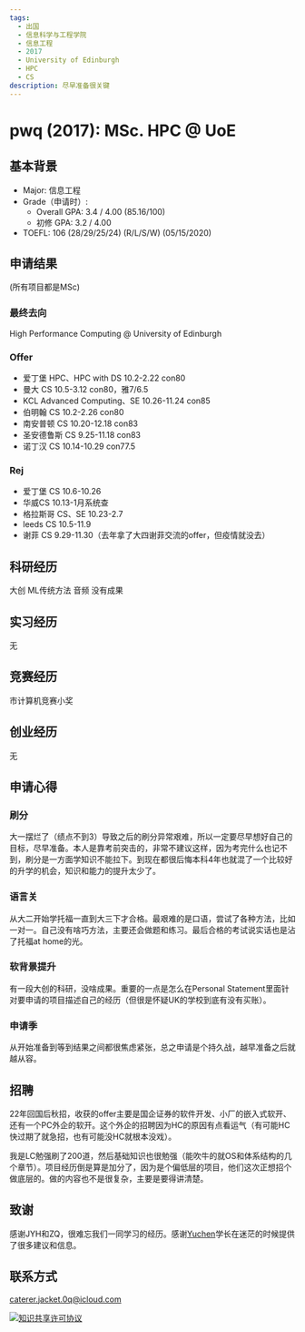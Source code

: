 ```yaml
---
tags:
  - 出国
  - 信息科学与工程学院
  - 信息工程
  - 2017
  - University of Edinburgh
  - HPC
  - CS
description: 尽早准备很关键
---
```


<!-- > `tags` 是用来在文章的最后显示一系列标签，便于读者点击任意标签即可找到所有带相同标签的文章。 -->

# pwq (2017): MSc. HPC @ UoE

<!-- > <名称> (<本科入学年份>)：<去向，尽量简短，因为标题太长就不美观> -->

## 基本背景

- Major: 信息工程
- Grade（申请时）:
  - Overall GPA: 3.4 / 4.00 (85.16/100)
  - 初修 GPA: 3.2 / 4.00 
- TOEFL: 106 (28/29/25/24) (R/L/S/W) (05/15/2020)

<!-- > 雅思等其他考试遵照类似格式即可 -->

## 申请结果

(所有项目都是MSc)

### 最终去向

High Performance Computing @ University of Edinburgh

<!-- > 项目 @ 学校 -->

### Offer

- 爱丁堡 HPC、HPC with DS 10.2-2.22 con80
- 曼大 CS 10.5-3.12 con80，雅7/6.5
- KCL Advanced Computing、SE 10.26-11.24 con85
- 伯明翰 CS 10.2-2.26 con80
- 南安普顿 CS 10.20-12.18 con83
- 圣安德鲁斯 CS 9.25-11.18 con83
- 诺丁汉 CS 10.14-10.29 con77.5

### Rej

- 爱丁堡 CS 10.6-10.26
- 华威CS 10.13-1月系统查
- 格拉斯哥 CS、SE 10.23-2.7
- leeds CS 10.5-11.9
- 谢菲 CS 9.29-11.30（去年拿了大四谢菲交流的offer，但疫情就没去）

<!-- > 这部分的学校名和专业名的简称如果比较常见的话可以简称，因为列表可能会很长，如果都写全称的话可能会显得拥挤 -->

## 科研经历

大创 ML传统方法 音频 没有成果

## 实习经历

无

<!-- > 职称 @ 公司 (开始日期 - 结束日期） -->

## 竞赛经历

市计算机竞赛小奖

## 创业经历

无

## 申请心得

### 刷分

大一摆烂了（绩点不到3）导致之后的刷分异常艰难，所以一定要尽早想好自己的目标，尽早准备。本人是靠考前突击的，非常不建议这样，因为考完什么也记不到，刷分是一方面学知识不能拉下。到现在都很后悔本科4年也就混了一个比较好的升学的机会，知识和能力的提升太少了。

### 语言关

从大二开始学托福一直到大三下才合格。最艰难的是口语，尝试了各种方法，比如一对一。自己没有啥巧方法，主要还会做题和练习。最后合格的考试说实话也是沾了托福at home的光。

### 软背景提升

有一段大创的科研，没啥成果。重要的一点是怎么在Personal Statement里面针对要申请的项目描述自己的经历（但很是怀疑UK的学校到底有没有买账）。

### 申请季

从开始准备到等到结果之间都很焦虑紧张，总之申请是个持久战，越早准备之后就越从容。

## 招聘

22年回国后秋招，收获的offer主要是国企证券的软件开发、小厂的嵌入式软开、还有一个PC外企的软开。这个外企的招聘因为HC的原因有点看运气（有可能HC快过期了就急招，也有可能没HC就根本没戏）。

我是LC勉强刷了200道，然后基础知识也很勉强（能吹牛的就OS和体系结构的几个章节）。项目经历倒是算是加分了，因为是个偏低层的项目，他们这次正想招个做底层的。做的内容也不是很复杂，主要是要得讲清楚。

## 致谢

感谢JYH和ZQ，很难忘我们一同学习的经历。感谢[Yuchen](../2015/yuchen)学长在迷茫的时候提供了很多建议和信息。

## 联系方式

caterer.jacket.0q@icloud.com

<!-- <这部分optional> -->

<a rel="license" href="http://creativecommons.org/licenses/by-sa/4.0/"><img alt="知识共享许可协议" style="border-width:0" src="https://i.creativecommons.org/l/by-sa/4.0/88x31.png" /></a>